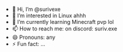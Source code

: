 - 👋 Hi, I’m @surivexe
- 👀 I’m interested in Linux ahhh
- 🌱 I’m currently learning Minecraft pvp lol
- 📫 How to reach me: on discord: suriv.exe
- 😄 Pronouns: any
- ⚡ Fun fact: ...

<!---
surivexe/surivexe is a ✨ special ✨ repository because its `README.md` (this file) appears on your GitHub profile.
You can click the Preview link to take a look at your changes.
--->
